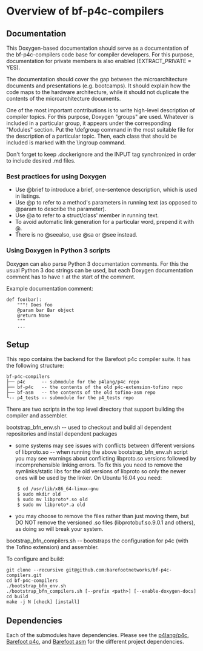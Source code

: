 # Overview of bf-p4c-compilers

## Documentation

This Doxygen-based documentation should serve as a documentation of the bf-p4c-compilers
code base for compiler developers. For this purpose, documentation for private members
is also enabled (EXTRACT_PRIVATE = YES).

The documentation should cover the gap between the microarchitecture documents
and presentations (e.g. bootcamps). It should explain how the code maps to the
hardware architecture, while it should not duplicate the contents of the
microarchitecture documents.

One of the most important contributions is to write high-level description of compiler topics.
For this purpose, Doxygen "groups" are used. Whatever is included in a particular group,
it appears under the corresponding "Modules" section. Put the \\defgroup command in the most
suitable file for the description of a particular topic. Then, each class that should be
included is marked with the \\ingroup command.

Don't forget to keep .dockerignore and the INPUT tag synchronized in order to include
desired .md files.

### Best practices for using Doxygen

- Use \@brief to introduce a brief, one-sentence description, which is used in listings.
- Use \@p to refer to a method's parameters in running text
  (as opposed to \@param to describe the parameter).
- Use \@a to refer to a struct/class' member in running text.
- To avoid automatic link generation for a particular word, prepend it with \@.
- There is no \@seealso, use \@sa or \@see instead.

### Using Doxygen in Python 3 scripts

Doxygen can also parse Python 3 documentation comments. For this the usual Python 3 
doc strings can be used, but each Doxygen documentation comment has to have `!` at the 
start of the comment.

Example documentation comment:
```
def foo(bar):
    """! Does foo
    @param bar Bar object
    @return None
    """
    ...
```

## Setup

This repo contains the backend for the Barefoot p4c compiler suite.
It has the following structure:

```
bf-p4c-compilers
├── p4c      -- submodule for the p4lang/p4c repo
├── bf-p4c   -- the contents of the old p4c-extension-tofino repo
├── bf-asm   -- the contents of the old tofino-asm repo
└-- p4_tests -- submodule for the p4_tests repo
```

There are two scripts in the top level directory that support building
the compiler and assembler.

bootstrap_bfn_env.sh -- used to checkout and build all dependent
repositories and install dependent packages

- some systems may see issues with conflicts between different versions
  of libproto.so -- when running the above bootstrap_bfn_env.sh script you
  may see warnings about conflicting libproto.so versions followed by
  incomprehensible linking errors.  To fix this you need to remove the
  symlinks/static libs for the old versions of libproto so only the newer
  ones will be used by the linker.  On Ubuntu 16.04 you need:
```
    $ cd /usr/lib/x86_64-linux-gnu
    $ sudo mkdir old
    $ sudo mv libproto*.so old
    $ sudo mv libproto*.a old
```
- you may choose to remove the files rather than just moving them, but DO NOT
  remove the versioned .so files (libprotobuf.so.9.0.1 and others), as doing
  so will break your system.

bootstrap_bfn_compilers.sh -- bootstraps the configuration for p4c
(with the Tofino extension) and assembler.

To configure and build:
```
git clone --recursive git@github.com:barefootnetworks/bf-p4c-compilers.git
cd bf-p4c-compilers
./bootstrap_bfn_env.sh
./bootstrap_bfn_compilers.sh [--prefix <path>] [--enable-doxygen-docs]
cd build
make -j N [check] [install]
```

## Dependencies

Each of the submodules have dependencies. Please see the
[p4lang/p4c](p4c/README.md), [Barefoot p4c](bf-p4c/README.md), and
[Barefoot asm](bf-asm/README.md) for the different project
dependencies.

